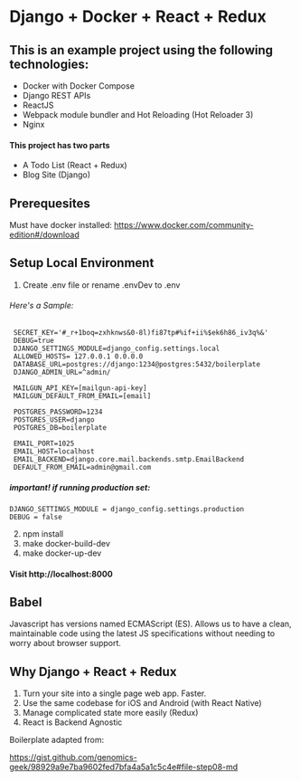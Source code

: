 # Django + Docker + React + Redux

## This is an example project using the following technologies:
* Docker with Docker Compose
* Django REST APIs
* ReactJS
* Webpack module bundler and Hot Reloading (Hot Reloader 3)
* Nginx

#### This project has two parts
* A Todo List (React + Redux)
* Blog Site (Django)

## Prerequesites
Must have docker installed:
https://www.docker.com/community-edition#/download

## Setup Local Environment

1. Create .env file or rename .envDev to .env
 
###### Here's a Sample:
```
 SECRET_KEY='#_r+1boq=zxhknws&0-8l)fi87tp#%if+ii%$ek6h86_iv3q%&'
 DEBUG=true
 DJANGO_SETTINGS_MODULE=django_config.settings.local
 ALLOWED_HOSTS= 127.0.0.1 0.0.0.0
 DATABASE_URL=postgres://django:1234@postgres:5432/boilerplate
 DJANGO_ADMIN_URL=^admin/
 
 MAILGUN_API_KEY=[mailgun-api-key]
 MAILGUN_DEFAULT_FROM_EMAIL=[email]
 
 POSTGRES_PASSWORD=1234
 POSTGRES_USER=django
 POSTGRES_DB=boilerplate
 
 EMAIL_PORT=1025
 EMAIL_HOST=localhost
 EMAIL_BACKEND=django.core.mail.backends.smtp.EmailBackend
 DEFAULT_FROM_EMAIL=admin@gmail.com
```
##### important! if running production set:
```
DJANGO_SETTINGS_MODULE = django_config.settings.production
DEBUG = false
```

2. npm install
3. make docker-build-dev
4. make docker-up-dev

#### Visit http://localhost:8000
 
## Babel
Javascript has versions named ECMAScript (ES). Allows us to have a clean, maintainable code using the latest JS specifications without needing to worry about browser support.

## Why Django + React + Redux

1. Turn your site into a single page web app. Faster.
2. Use the same codebase for iOS and Android (with React Native)
3. Manage complicated state more easily (Redux)
4. React is Backend Agnostic

Boilerplate adapted from:

https://gist.github.com/genomics-geek/98929a9e7ba9602fed7bfa4a5a1c5c4e#file-step08-md




